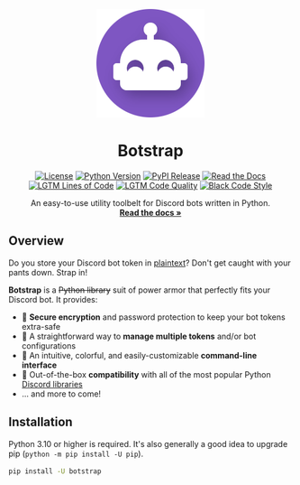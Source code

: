 <div align="center">

[![Botstrap Logo](https://raw.githubusercontent.com/nuztalgia/botstrap/main/docs/images/logo-192.png)](https://botstrap.readthedocs.io)

# Botstrap

[![License](https://img.shields.io/github/license/nuztalgia/botstrap)](https://github.com/nuztalgia/botstrap/blob/main/LICENSE)
[![Python Version](https://img.shields.io/pypi/pyversions/botstrap)](https://pypi.org/project/botstrap/)
[![PyPI Release](https://img.shields.io/pypi/v/botstrap)](https://pypi.org/project/botstrap/)
[![Read the Docs](https://img.shields.io/readthedocs/botstrap)](https://botstrap.readthedocs.io)
<br>
[![LGTM Lines of Code](https://badgen.net/lgtm/lines/g/nuztalgia/botstrap/python?label=lines%20of%20code&color=33aadd)](https://lgtm.com/projects/g/nuztalgia/botstrap/latest/files/botstrap/)
[![LGTM Code Quality](https://img.shields.io/lgtm/grade/python/github/nuztalgia/botstrap?label=code%20quality)](https://lgtm.com/projects/g/nuztalgia/botstrap/context:python)
[![Black Code Style](https://img.shields.io/badge/code%20style-black-000000)](https://github.com/psf/black)

An easy-to-use utility toolbelt for Discord bots written in Python.<br>
[**Read the docs »**](https://botstrap.readthedocs.io)

</div>

## Overview

Do you store your Discord bot token in
[plaintext](https://en.wikipedia.org/wiki/Plaintext)? Don't get caught with your pants
down. Strap in!

**Botstrap** is a ~~Python library~~ suit of power armor that perfectly fits your
Discord bot. It provides:

- 🔐 **Secure encryption** and password protection to keep your bot tokens extra-safe
- 🤹 A straightforward way to **manage multiple tokens** and/or bot configurations
- 🌈 An intuitive, colorful, and easily-customizable **command-line interface**
- 🤝 Out-of-the-box **compatibility** with all of the most popular Python
  [Discord libraries](https://discord.com/developers/docs/topics/community-resources#libraries)
- ... and more to come!

## Installation

Python 3.10 or higher is required. It's also generally a good idea to upgrade pip
(`python -m pip install -U pip`).

```sh
pip install -U botstrap
```
